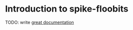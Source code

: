 # Introduction to spike-floobits

TODO: write [great documentation](http://jacobian.org/writing/what-to-write/)
